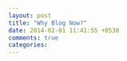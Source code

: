 ```yaml
---
layout: post
title: "Why Blog Now?"
date: 2014-02-01 11:41:55 +0530
comments: true
categories: 
---
```

